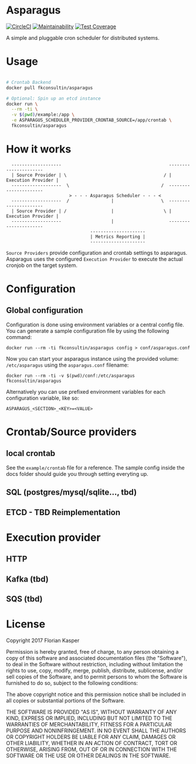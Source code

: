 # Asparagus

[![CircleCI](https://circleci.com/gh/nirnanaaa/asparagus.svg?style=svg)](https://circleci.com/gh/nirnanaaa/asparagus)
[![Maintainability](https://api.codeclimate.com/v1/badges/ef3bb9a0dbc5b1994a9d/maintainability)](https://codeclimate.com/github/nirnanaaa/asparagus/maintainability)
[![Test Coverage](https://api.codeclimate.com/v1/badges/ef3bb9a0dbc5b1994a9d/test_coverage)](https://codeclimate.com/github/nirnanaaa/asparagus/test_coverage)

A simple and pluggable cron scheduler for distributed systems.

# Usage

```bash

# Crontab Backend
docker pull fkconsultin/asparagus

# Optional: Spin up an etcd instance
docker run \
  --rm -ti \
  -v $(pwd)/example:/app \
  -e ASPARAGUS_SCHEDULER_PROVIDER_CRONTAB_SOURCE=/app/crontab \
  fkconsultin/asparagus
```

# How it works

```
  -------------------                                         ----------------------
  | Source Provider | \                                     / | Execution Provider |
  -------------------  \                                   /  ----------------------
                        > - - - Asparagus Scheduler - - - <
  -------------------  /                |                  \  ----------------------
  | Source Provider | /                 |                   \ | Execution Provider |
  -------------------                   |                     ----------------------
                                ---------------------
                                | Metrics Reporting |
                                ---------------------
```

`Source Providers` provide configuration and crontab settings to asparagus.
Asparagus uses the configured `Execution Provider` to execute the actual cronjob
on the target system.

# Configuration

## Global configuration

Configuration is done using environment variables or a central config file. You can generate a sample configuration file by using the following command:

```
docker run --rm -ti fkconsultin/asparagus config > conf/asparagus.conf
```

Now you can start your asparagus instance using the provided volume: `/etc/asparagus` using the `asparagus.conf` filename:

```
docker run --rm -ti -v $(pwd)/conf:/etc/asparagus fkconsultin/asparagus
```

Alternatively you can use prefixed environment variables for each configuration variable, like so:

```
ASPARAGUS_<SECTION>_<KEY>=<VALUE>
```
# Crontab/Source providers
## local crontab

See the `example/crontab` file for a reference. The sample config inside the docs folder should guide you through setting everyting up.


## SQL (postgres/mysql/sqlite..., tbd)

## ETCD - TBD Reimplementation

# Execution provider

## HTTP
## Kafka (tbd)
## SQS (tbd)


# License

Copyright 2017 Florian Kasper

Permission is hereby granted, free of charge, to any person obtaining a copy of this software and associated documentation files (the "Software"), to deal in the Software without restriction, including without limitation the rights to use, copy, modify, merge, publish, distribute, sublicense, and/or sell copies of the Software, and to permit persons to whom the Software is furnished to do so, subject to the following conditions:

The above copyright notice and this permission notice shall be included in all copies or substantial portions of the Software.

THE SOFTWARE IS PROVIDED "AS IS", WITHOUT WARRANTY OF ANY KIND, EXPRESS OR IMPLIED, INCLUDING BUT NOT LIMITED TO THE WARRANTIES OF MERCHANTABILITY, FITNESS FOR A PARTICULAR PURPOSE AND NONINFRINGEMENT. IN NO EVENT SHALL THE AUTHORS OR COPYRIGHT HOLDERS BE LIABLE FOR ANY CLAIM, DAMAGES OR OTHER LIABILITY, WHETHER IN AN ACTION OF CONTRACT, TORT OR OTHERWISE, ARISING FROM, OUT OF OR IN CONNECTION WITH THE SOFTWARE OR THE USE OR OTHER DEALINGS IN THE SOFTWARE.
